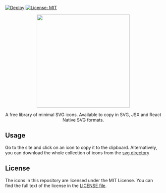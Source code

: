 [![Deploy](https://github.com/hamer0/minimicon/actions/workflows/deploy.yml/badge.svg)](https://github.com/hamer0/minimicon/actions/workflows/deploy.yml)
[![License: MIT](https://img.shields.io/badge/License-MIT-yellow.svg)](https://github.com/hamer0/minimicon/blob/master/LICENSE)

<p align="center">
  <img src=https://github.com/hamer0/minimicon/assets/77765949/931be716-e300-4e39-ad3c-f93478005730 width="300"/>
</p>

<p align="center">
  A free library of minimal SVG icons. Available to copy in SVG, JSX and React Native SVG formats.
</p>

## Usage
Go to the site and click on an icon to copy it to the clipboard. Alternatively, you can download the whole collection of icons from the [svg directory](./svg)

## License
The icons in this repository are licensed under the MIT License. You can find the full text of the license in the [LICENSE file](./LICENSE).
